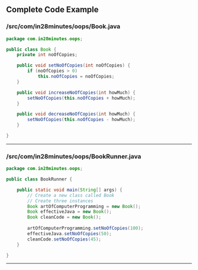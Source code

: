 <!---
Current Directory : /in28Minutes/git/java-a-course-for-beginners/5-IntroductionToObjectOrientedProgramming
-->

## Complete Code Example


### /src/com/in28minutes/oops/Book.java

```java
package com.in28minutes.oops;

public class Book {
	private int noOfCopies;

	public void setNoOfCopies(int noOfCopies) {
		if (noOfCopies > 0)
			this.noOfCopies = noOfCopies;
	}

	public void increaseNoOfCopies(int howMuch) {
		setNoOfCopies(this.noOfCopies + howMuch);
	}

	public void decreaseNoOfCopies(int howMuch) {
		setNoOfCopies(this.noOfCopies - howMuch);
	}

}
```
---
### /src/com/in28minutes/oops/BookRunner.java

```java
package com.in28minutes.oops;

public class BookRunner {

	public static void main(String[] args) {
		// Create a new class called Book 
		// Create three instances
		Book artOfComputerProgramming = new Book();
		Book effectiveJava = new Book();
		Book cleanCode = new Book();
		
		artOfComputerProgramming.setNoOfCopies(100);
		effectiveJava.setNoOfCopies(50);
		cleanCode.setNoOfCopies(45);
	}

}
```
---